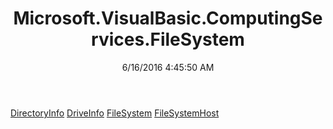 ﻿---
title: Microsoft.VisualBasic.ComputingServices.FileSystem
date: 6/16/2016 4:45:50 AM
---

[DirectoryInfo](T-Microsoft.VisualBasic.ComputingServices.FileSystem.DirectoryInfo.html)
[DriveInfo](T-Microsoft.VisualBasic.ComputingServices.FileSystem.DriveInfo.html)
[FileSystem](T-Microsoft.VisualBasic.ComputingServices.FileSystem.FileSystem.html)
[FileSystemHost](T-Microsoft.VisualBasic.ComputingServices.FileSystem.FileSystemHost.html)
